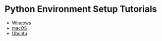 # Python Environment Setup Tutorials

- [Windows](https://github.com/kaka-lin/Notes/tree/master/Python/python-environment-setup/Windows/windows.md)
- [macOS](https://github.com/kaka-lin/Notes/tree/master/Python/python-environment-setup/macOS/mac.md)
- [Ubuntu](https://github.com/kaka-lin/Notes/tree/master/Python/python-environment-setup/Ubuntu/ubuntu.md)
